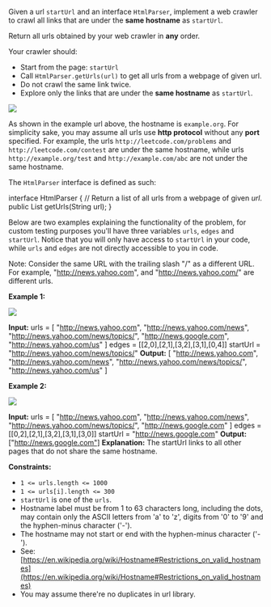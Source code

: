 
Given a url  `startUrl`  and an interface  `HtmlParser`, implement a web crawler to crawl all links that are under the **same hostname**  as `startUrl`.

Return all urls obtained by your web crawler in  **any**  order.

Your crawler should:

-   Start from the page:  `startUrl`
-   Call  `HtmlParser.getUrls(url)`  to get all urls from a webpage of given url.
-   Do not crawl the same link twice.
-   Explore only the links that are under the  **same hostname**  as  `startUrl`.

![](https://assets.leetcode.com/uploads/2019/08/13/urlhostname.png)

As shown in the example url above, the hostname is  `example.org`. For simplicity sake, you may assume all urls use  **http protocol**  without any **port**  specified. For example, the urls `http://leetcode.com/problems`  and `http://leetcode.com/contest`  are under the same hostname, while urls  `http://example.org/test`  and  `http://example.com/abc`  are not under the same hostname.

The  `HtmlParser`  interface is defined as such:

interface HtmlParser {
// Return a list of all urls from a webpage of given _url_.
public List<String> getUrls(String url);
}

Below are two examples explaining the functionality of the problem, for custom testing purposes you'll have three variables `urls`, `edges` and `startUrl`. Notice that you will only have access to `startUrl` in your code, while `urls` and `edges` are not directly accessible to you in code.

Note: Consider the same URL with the trailing slash "/" as a different URL. For example, "http://news.yahoo.com", and "http://news.yahoo.com/" are different urls.

**Example 1:**

![](https://assets.leetcode.com/uploads/2019/10/23/sample_2_1497.png)

**Input:** urls = [
"http://news.yahoo.com",
"http://news.yahoo.com/news",
"http://news.yahoo.com/news/topics/",
"http://news.google.com",
"http://news.yahoo.com/us"
]
edges = [[2,0],[2,1],[3,2],[3,1],[0,4]]
startUrl = "http://news.yahoo.com/news/topics/"
**Output:** [
"http://news.yahoo.com",
"http://news.yahoo.com/news",
"http://news.yahoo.com/news/topics/",
"http://news.yahoo.com/us"
]

**Example 2:**

**![](https://assets.leetcode.com/uploads/2019/10/23/sample_3_1497.png)**

**Input:**
urls = [
"http://news.yahoo.com",
"http://news.yahoo.com/news",
"http://news.yahoo.com/news/topics/",
"http://news.google.com"
]
edges = [[0,2],[2,1],[3,2],[3,1],[3,0]]
startUrl = "http://news.google.com"
**Output:** ["http://news.google.com"]
**Explanation:** The startUrl links to all other pages that do not share the same hostname.

**Constraints:**

-   `1 <= urls.length <= 1000`
-   `1 <= urls[i].length <= 300`
-   `startUrl` is one of the  `urls`.
-   Hostname label must be from 1 to 63 characters long, including the dots, may contain only the ASCII letters from 'a' to 'z', digits from '0' to '9' and the hyphen-minus character ('-').
-   The hostname may not start or end with the hyphen-minus character ('-').
-   See: [https://en.wikipedia.org/wiki/Hostname#Restrictions_on_valid_hostnames](https://en.wikipedia.org/wiki/Hostname#Restrictions_on_valid_hostnames)
-   You may assume there're no duplicates in url library.